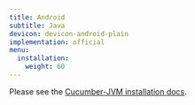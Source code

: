 ```yaml
---
title: Android
subtitle: Java
devicon: devicon-android-plain
implementation: official
menu:
  installation:
    weight: 60
---
```


Please see the [Cucumber-JVM installation docs](/installation/jvm).
